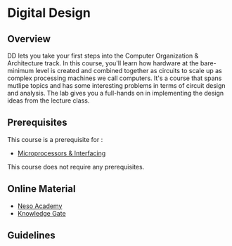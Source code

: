 # Digital Design

## Overview
DD lets you take your first steps into the Computer Organization & Architecture track. In this course, you'll learn how hardware at the bare-minimum level is created and combined together as circuits to scale up as complex processing machines we call computers. It's a course that spans mutlipe topics and has some interesting problems in terms of circuit design and analysis. The lab gives you  a full-hands on in implementing the design ideas from the lecture class. 

## Prerequisites

This course is a prerequisite for : 
* [Microprocessors & Interfacing](../CSF241)

This course does not require any prerequisites. 

## Online Material

* [Neso Academy](https://www.youtube.com/watch?v=M0mx8S05v60&list=PLBlnK6fEyqRjMH3mWf6kwqiTbT798eAOm)
* [Knowledge Gate](https://www.youtube.com/playlist?list=PLmXKhU9FNesSfX1PVt4VGm-wbIKfemUWK)

## Guidelines

